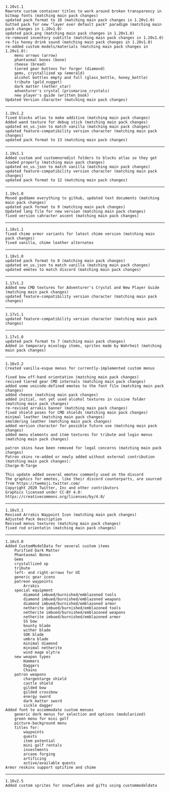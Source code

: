     1.20v1.1
    Rewrote custom container titles to work around broken transparency in bitmap fonts (matching main pack changes)
    updated pack format to 18 (matching main pack changes in 1.20v1.0)
    Gutted pack for new "layer over default pack" paradigm (matching main pack changes in 1.20v1.0)
    updated pack.png (matching main pack changes in 1.20v1.0)
    re-removed inventory subtitle (matching main pack changes in 1.20v1.0)
    re-fix honey drink sound (matching main pack changes in 1.20v1.0)
    re-added custom models/materials (matching main pack changes in 1.20v1.0):
        menu arrows (arrow)
        phantasmal bones (bone)
        cheese (bread)
        tiered gear buttons for forger (diamond)
        gems, crystallized xp (emerald)
        alcohol bottles empty and full (glass_bottle, honey_bottle)
        tribute (gold_nugget)
        dark matter (nether_star)
        adventurer's crystal (prismarine_crystals)
        new player's guide (written_book)
    Updated Version character (matching main pack changes)

---

    1.19v1.2
    fixed blocks atlas to make additive (matching main pack changes)
    Added wand texture for debug stick (matching main pack changes)
    updated en_us.json to match vanilla (matching main pack changes)
    updated feature-compatibility version character (matching main pack changes)
    updated pack format to 13 (matching main pack changes)

---

    1.19v1.1
    Added custom and customnoredist folders to blocks atlas so they get loaded properly (matching main pack changes)
    updated en_us.json to match vanilla (matching main pack changes)
    updated feature-compatibility version character (matching main pack changes)
    updated pack format to 12 (matching main pack changes)

---

    1.19v1.0
    Moved goddamn everything to github, updated text documents (matching main pack changes)
    updated pack format to 9 (matching main pack changes)
    Updated lang file for new version (matching main pack changes)
    fixed version cahracter ascent (matching main pack changes)

---

    1.18v1.1
    fixed chime armor variants for latest chime version (matching main pack changes)
    fixed vanilla, chime leather alternates

---

    1.18v1.0
    updated pack format to 8 (matching main pack changes)
    updated en_us.json to match vanilla (matching main pack changes)
    updated emotes to match discord (matching main pack changes)

---

    1.17v1.2
    Added new CMD textures for Adventurer's Crystal and New Player Guide (matching main pack changes)
    updated feature-compatibility version character (matching main pack changes)

---

    1.17v1.1
    updated feature-compatibility version character (matching main pack changes)

---

    1.17v1.0
    updated pack format to 7 (matching main pack changes)
    Added in temporary mixology items, sprites made by Wahrheit (matching main pack changes)

---

    1.16v3.2
    Created vanilla-esque menus for currently-implemented custom menus

    fixed bow off-hand orientation (matching main pack changes)
    revised tiered gear CMD internals (matching main pack changes)
    added some unicode-defined emotes to the font file (matching main pack changes)
    added cheese (matching main pack changes)
    added initial, not yet used alcohol textures in cuisine folder (matching main pack changes)
    re-revised arrakis banner (matching main pack changes)
    fixed shield poses for CMD shields (matching main pack changes)
    minimal leather (matching main pack changes)
    smoldering leather (matching main pack changes)
    added version character for possible future use (matching main pack changes)
    added menu elements and item textures for tribute and login menus (matching main pack changes)

    patron skins have been removed for legal concerns (matching main pack changes)
    Patron skins re-added or newly added without external contribution (matching main pack changes):
    Charge-N-Targe

    This update added several emotes commonly used on the discord
    The graphics for emotes, like their discord counterparts, are sourced from https://twemoji.twitter.com/
    Copyright 2020 Twitter, Inc and other contributors
    Graphics licensed under CC-BY 4.0: https://creativecommons.org/licenses/by/4.0/

---

    1.16v3.1
    Revised Arrakis Waypoint Icon (matching main pack changes)
    Adjusted Pack description
    Revised menus textures (matching main pack changes)
    fixed rod orientatin (matching main pack changes)

---

    1.16v3.0
    Added CustomModelData for several custom items
        Purified Dark Matter
        Phantasmal Bones
        Gems
        crystallized xp
        tribute
        left- and right-arrows for UI
        generic gear icons
        patreon waypoints
            Arrakis
        special equipment
            diamond imbued/burnished/emblazoned tools
            diamond imbued/burnished/emblazoned weapons
            diamond imbued/burnished/emblazoned armor
            netherite imbued/burnished/emblazoned tools
            netherite imbued/burnished/emblazoned weapons
            netherite imbued/burnished/emblazoned armor
            SS bow
            bounty blade
            wither blade
            SDK blade
            umbra blade
            minimal diamond
            minimal netherite
            wind mage elytra
        new weapon types
            Hammers
            Daggers
            Chains
        patron weapons
            chargentarge shield
            castle shield
            gilded bow
            gilded crossbow
            energy sword
            dark matter sword
            sickle dagger
    Added font to accommodate custom menues
        generic dark menus for selection and options (modularized)
        green menu for mini golf
        picture-background menu
        titles for:
            waypoints
            quests
            item potential
            mini golf rentals
            investments
            arcane forging
            artificing
            active/available quests
    Armor reskins support optifine and chime
-------------------------
    1.16v2.5
    Added custom sprites for snowflakes and gifts using custommodeldata